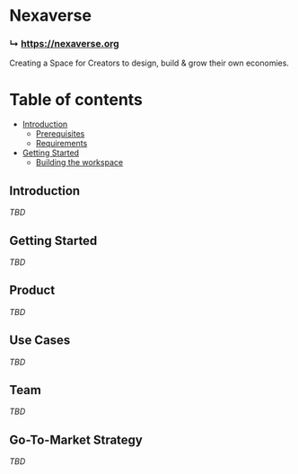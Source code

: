 # Nexaverse

### ↳ https://nexaverse.org

Creating a Space for Creators to design, build & grow their own economies.

# Table of contents

- [Introduction](#introduction)
  - [Prerequisites](#prerequisites)
  - [Requirements](#requirements)
- [Getting Started](#getting-started)
  - [Building the workspace](#building-the-workspace)


## Introduction

_TBD_

## Getting Started

_TBD_


## Product

_TBD_

## Use Cases

_TBD_

## Team

_TBD_

## Go-To-Market Strategy

_TBD_

